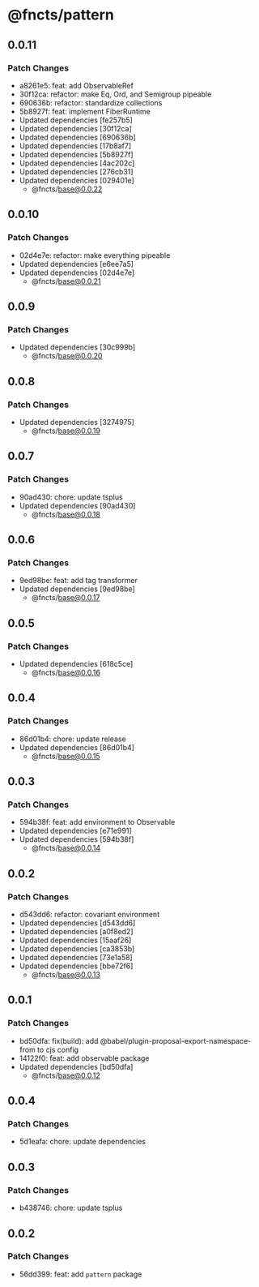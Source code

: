 # @fncts/pattern

## 0.0.11

### Patch Changes

- a8261e5: feat: add ObservableRef
- 30f12ca: refactor: make Eq, Ord, and Semigroup pipeable
- 690636b: refactor: standardize collections
- 5b8927f: feat: implement FiberRuntime
- Updated dependencies [fe257b5]
- Updated dependencies [30f12ca]
- Updated dependencies [690636b]
- Updated dependencies [17b8af7]
- Updated dependencies [5b8927f]
- Updated dependencies [4ac202c]
- Updated dependencies [276cb31]
- Updated dependencies [029401e]
  - @fncts/base@0.0.22

## 0.0.10

### Patch Changes

- 02d4e7e: refactor: make everything pipeable
- Updated dependencies [e6ee7a5]
- Updated dependencies [02d4e7e]
  - @fncts/base@0.0.21

## 0.0.9

### Patch Changes

- Updated dependencies [30c999b]
  - @fncts/base@0.0.20

## 0.0.8

### Patch Changes

- Updated dependencies [3274975]
  - @fncts/base@0.0.19

## 0.0.7

### Patch Changes

- 90ad430: chore: update tsplus
- Updated dependencies [90ad430]
  - @fncts/base@0.0.18

## 0.0.6

### Patch Changes

- 9ed98be: feat: add tag transformer
- Updated dependencies [9ed98be]
  - @fncts/base@0.0.17

## 0.0.5

### Patch Changes

- Updated dependencies [618c5ce]
  - @fncts/base@0.0.16

## 0.0.4

### Patch Changes

- 86d01b4: chore: update release
- Updated dependencies [86d01b4]
  - @fncts/base@0.0.15

## 0.0.3

### Patch Changes

- 594b38f: feat: add environment to Observable
- Updated dependencies [e71e991]
- Updated dependencies [594b38f]
  - @fncts/base@0.0.14

## 0.0.2

### Patch Changes

- d543dd6: refactor: covariant environment
- Updated dependencies [d543dd6]
- Updated dependencies [a0f8ed2]
- Updated dependencies [15aaf26]
- Updated dependencies [ca3853b]
- Updated dependencies [73e1a58]
- Updated dependencies [bbe72f6]
  - @fncts/base@0.0.13

## 0.0.1

### Patch Changes

- bd50dfa: fix(build): add @babel/plugin-proposal-export-namespace-from to cjs config
- 14122f0: feat: add observable package
- Updated dependencies [bd50dfa]
  - @fncts/base@0.0.12

## 0.0.4

### Patch Changes

- 5d1eafa: chore: update dependencies

## 0.0.3

### Patch Changes

- b438746: chore: update tsplus

## 0.0.2

### Patch Changes

- 56dd399: feat: add `pattern` package
